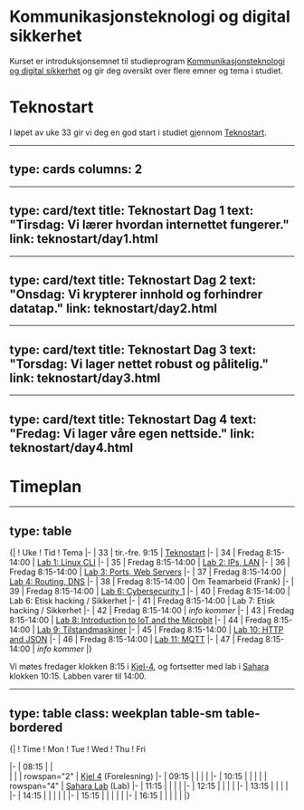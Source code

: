 # Kommunikasjonsteknologi og digital sikkerhet

Kurset er introduksjonsemnet til studieprogram [Kommunikasjonsteknologi og digital sikkerhet](https://www.ntnu.no/studier/mtkom) og gir deg oversikt over flere emner og tema i studiet.

<!--
<a class="arrow" href="learning-goals.html">Read more about the Learning Goals</a>
-->




# Teknostart

I løpet av uke 33 gir vi deg en god start i studiet gjennom [Teknostart](teknostart/index.html). 

---
type: cards
columns: 2
---


---
type: card/text
title: Teknostart Dag 1
text: "Tirsdag: Vi lærer hvordan internettet fungerer."
link: teknostart/day1.html
---

---
type: card/text
title: Teknostart Dag 2
text: "Onsdag: Vi krypterer innhold og forhindrer datatap."
link: teknostart/day2.html
---

---
type: card/text
title: Teknostart Dag 3
text: "Torsdag: Vi lager nettet robust og pålitelig."
link: teknostart/day3.html
---

---
type: card/text
title: Teknostart Dag 4
text: "Fredag: Vi lager våre egen nettside."
link: teknostart/day4.html
---


# Timeplan


---
type: table
---
{|
! Uke
! Tid
! Tema 
|-
| 33
| tir.-fre. 9:15
| [Teknostart](teknostart/index.html)
|-
| 34
| Fredag 8:15-14:00
| [Lab 1: Linux CLI](unit-cli/index.html)
|-
| 35
| Fredag 8:15-14:00
| [Lab 2: IPs, LAN](unit-net1/index.html)
|-
| 36
| Fredag 8:15-14:00
| [Lab 3: Ports, Web Servers](unit-net2/index.html)
|-
| 37
| Fredag 8:15-14:00
| [Lab 4: Routing, DNS](unit-net3/index.html)
|-
| 38
| Fredag 8:15-14:00
| Om Teamarbeid (Frank)
|-
| 39
| Fredag 8:15-14:00
| [Lab 6: Cybersecurity 1](unit-s1/index.html)
|-
| 40
| Fredag 8:15-14:00
| Lab 6: Etisk hacking / Sikkerhet
|-
| 41
| Fredag 8:15-14:00
| Lab 7: Etisk hacking / Sikkerhet
|-
| 42
| Fredag 8:15-14:00
| _info kommer_
|-
| 43
| Fredag 8:15-14:00
| [Lab 8: Introduction to IoT and the Microbit](unit-p1/index.html)
|-
| 44
| Fredag 8:15-14:00
| [Lab 9: Tilstandmaskiner](unit-p2/index.html)
|-
| 45
| Fredag 8:15-14:00
| [Lab 10: HTTP and JSON](unit-p3/index.html)
|-
| 46
| Fredag 8:15-14:00
| [Lab 11: MQTT](unit-p4/index.html)
|-
| 47
| Fredag 8:15-14:00
| _info kommer_
|}


Vi møtes fredager klokken 8:15 i [Kjel-4](https://link.mazemap.com/QO2zpqJ0), og fortsetter med lab i [Sahara](https://link.mazemap.com/pR24A3cf) klokken 10:15. Labben varer til 14:00. 

---
type: table
class: weekplan table-sm table-bordered
---
{|
! Time
! Mon
! Tue
! Wed
! Thu
! Fri

|-
| 08:15
| 
|  
|
|
| rowspan="2" | [Kjel 4](https://link.mazemap.com/QO2zpqJ0) (Forelesning)
|-
| 09:15
| 
|
|
|
|-
| 10:15
| 
|
|
|
| rowspan="4" | [Sahara Lab](https://link.mazemap.com/pR24A3cf) (Lab) 
|-
| 11:15
|
|
| 
|
|-
| 12:15
|
|
|
|
|-
| 13:15
|
|
|
| 
|-
| 14:15
|
|
|
|
|
|-
| 15:15
|
|
|
|
|
|-
| 16:15
|
|
|
|
|
|}